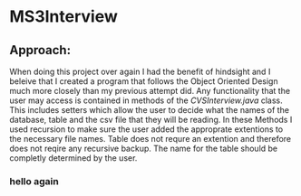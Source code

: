 # MS3Interview

## Approach: 
  When doing this project over again I had the benefit of hindsight and I beleive that I created a program that follows the Object Oriented Design much more closely than my previous attempt did. Any functionality that the user may access is contained in methods of the *CVSInterview.java* class. This includes setters which allow the user to decide what the names of the database, table and the csv file that they will be reading. In these Methods I used recursion to make sure the user added the approprate extentions to the necessary file names. Table does not requre an extention and therefore does not reqire any recursive backup. The name for the table should be completly determined by the user. 

### hello again
